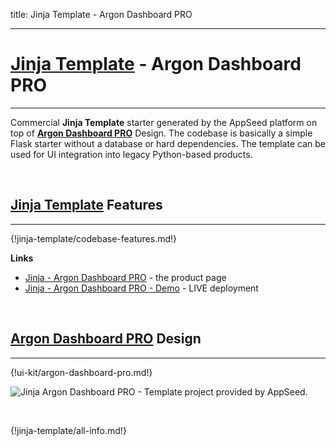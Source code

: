 title: Jinja Template - Argon Dashboard PRO

---

# [Jinja Template](https://appseed.us/jinja-template) - Argon Dashboard PRO
---

Commercial **Jinja Template** starter generated by the AppSeed platform on top of **[Argon Dashboard PRO](/bootstrap-template/argon-dashboard-pro/)** Design. The codebase is basically a simple Flask starter without a database or hard dependencies. The template can be used for UI integration into legacy Python-based products. 

<br />

## [Jinja Template](https://appseed.us/jinja-template) Features
---

{!jinja-template/codebase-features.md!}

**Links**

- [Jinja - Argon Dashboard PRO](https://appseed.us/jinja-template/jinja-template-argon-pro) - the product page
- [Jinja - Argon Dashboard PRO - Demo](https://theme-jinja2-argon-dashboard-pro.appseed.us/) - LIVE deployment

<br />

## [Argon Dashboard PRO](/bootstrap-template/argon-dashboard-pro/) Design
---

{!ui-kit/argon-dashboard-pro.md!}

![Jinja Argon Dashboard PRO - Template project provided by AppSeed.](https://raw.githubusercontent.com/app-generator/theme-jinja2-argon-dashboard-pro/master/media/theme-jinja2-argon-dashboard-pro-screen.png)

<br />

{!jinja-template/all-info.md!}
